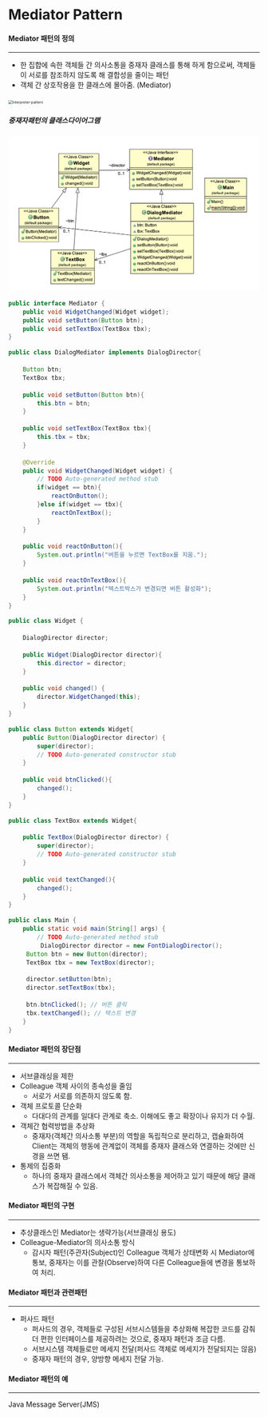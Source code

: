 # Mediator Pattern

#### Mediator 패턴의 정의

------

* 한 집합에 속한 객체들 간 의사소통을 중재자 클래스를 통해 하게 함으로써, 객체들이 서로를 참조하지 않도록 해 결합성을 줄이는 패턴
* 객체 간 상호작용을 한 클래스에 몰아줌. (Mediator)

<img src="/Users/sonminhye/Desktop/design-pattern/super-design-pattern/resource/behavioral-patterns/mediator.png" alt="Interpreter-pattern" style="zoom:50%;" />

##### 중재자패턴의 클래스다이어그램

![mediator2](../../resource/behavioral-patterns/mediator2.png)

```java
public interface Mediator {
	public void WidgetChanged(Widget widget);
	public void setButton(Button btn);
	public void setTextBox(TextBox tbx);
}
```

```java
public class DialogMediator implements DialogDirector{

	Button btn;
	TextBox tbx;
	
	public void setButton(Button btn){
		this.btn = btn;
	}
	
	public void setTextBox(TextBox tbx){
		this.tbx = tbx;
	}
	
	@Override
	public void WidgetChanged(Widget widget) {
		// TODO Auto-generated method stub
		if(widget == btn){
			reactOnButton();
		}else if(widget == tbx){
			reactOnTextBox();
		}
	}

	public void reactOnButton(){
		System.out.println("버튼을 누르면 TextBox를 지움.");
	}
	
	public void reactOnTextBox(){
		System.out.println("텍스트박스가 변경되면 버튼 활성화");
	}
}
```

```java
public class Widget {
	
	DialogDirector director;
	
	public Widget(DialogDirector director){
		this.director = director;
	}
	
	public void changed() {
		director.WidgetChanged(this);
	} 
}
```

```java
public class Button extends Widget{
	public Button(DialogDirector director) {
		super(director);
		// TODO Auto-generated constructor stub
	}
	
	public void btnClicked(){
		changed();
	}
}
```

```java
public class TextBox extends Widget{

	public TextBox(DialogDirector director) {
		super(director);
		// TODO Auto-generated constructor stub
	}
	
	public void textChanged(){
		changed();
	}
}
```

```java
public class Main {
	public static void main(String[] args) {
		// TODO Auto-generated method stub
		 DialogDirector director = new FontDialogDirector();
     Button btn = new Button(director);
     TextBox tbx = new TextBox(director);
         
     director.setButton(btn);
     director.setTextBox(tbx);
         
     btn.btnClicked(); // 버튼 클릭
     tbx.textChanged(); // 텍스트 변경
   	}
}
```

#### Mediator 패턴의 장단점

------

* 서브클래싱을 제한
* Colleague 객체 사이의 종속성을 줄임
  * 서로가 서로를 의존하지 않도록 함.
* 객체 프로토콜 단순화
  * 다대다의 관계를 일대다 관계로 축소. 이해에도 좋고 확장이나 유지가 더 수월.
* 객체간 협력방법을 추상화
  * 중재자(객체간 의사소통 부분)의 역할을 독립적으로 분리하고, 캡슐화하여 Client는 객체의 행동에 관계없이 객체를 중재자 클래스와 연결하는 것에만 신경을 쓰면 됌.
* 통제의 집중화
  * 하나의 중재자 클래스에서 객체간 의사소통을 제어하고 있기 때문에 해당 클래스가 복잡해질 수 있음.

#### Mediator 패턴의 구현

------

* 추상클래스인 Mediator는 생략가능(서브클래싱 용도)
* Colleague-Mediator의 의사소통 방식
  * 감시자 패턴(주관자(Subject)인 Colleague 객체가 상태변화 시 Mediator에 통보, 중재자는 이를 관찰(Observe)하여 다른 Colleague들에 변경을 통보하여 처리.

#### Mediator 패턴과 관련패턴

------

* 퍼사드 패턴
  * 퍼사드의 경우, 객체들로 구성된 서브시스템들을 추상화해 복잡한 코드를 감춰 더 편한 인터페이스를 제공하려는 것으로, 중재자 패턴과 조금 다름.
  * 서브시스템 객체들로만 메세지 전달(퍼사드 객체로 메세지가 전달되지는 않음)
  * 중재자 패턴의 경우, 양방향 메세지 전달 가능.

#### Mediator 패턴의 예

------

Java Message Server(JMS)
